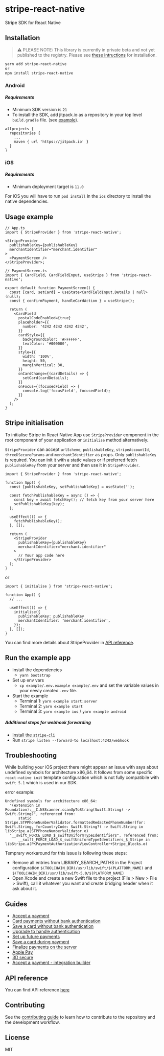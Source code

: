 # stripe-react-native

Stripe SDK for React Native

## Installation

> ⚠️ PLEASE NOTE: This library is currently in private beta and not yet published to the registry. Please see [these intructions](https://github.com/stripe/stripe-react-native/blob/master/CONTRIBUTING.md#install-library-as-local-repository) for installation.

```sh
yarn add stripe-react-native
or
npm install stripe-react-native
```

### Android

##### Requirements

- Minimum SDK version is `21`
- To install the SDK, add jitpack.io as a repository in your top level `build.gradle` file. (see [example](https://github.com/stripe/stripe-react-native/blob/master/example/android/build.gradle)).

```
allprojects {
  repositories {
    ...
    maven { url 'https://jitpack.io' }
  }
}
```

### iOS

##### Requirements

- Minimum deployment target is `11.0`

For iOS you will have to run `pod install` in the `ios` directory to install the native dependencies.

## Usage example

```tsx
// App.ts
import { StripeProvider } from 'stripe-react-native';

<StripeProvider
  publishableKey={publishableKey}
  merchantIdentifier="merchant.identifier"
>
  <PaymentScreen />
</StripeProvider>;

// PaymentScreen.ts
import { CardField, CardFieldInput, useStripe } from 'stripe-react-native';

export default function PaymentScreen() {
  const [card, setCard] = useState<CardFieldInput.Details | null>(null);
  const { confirmPayment, handleCardAction } = useStripe();

  return (
    <CardField
      postalCodeEnabled={true}
      placeholder={{
        number: '4242 4242 4242 4242',
      }}
      cardStyle={{
        backgroundColor: '#FFFFFF',
        textColor: '#000000',
      }}
      style={{
        width: '100%',
        height: 50,
        marginVertical: 30,
      }}
      onCardChange={(cardDetails) => {
        setCard(cardDetails);
      }}
      onFocus={(focusedField) => {
        console.log('focusField', focusedField);
      }}
    />
  );
}
```

## Stripe initialisation

To initialise Stripe in React Native App use `StripeProvider` component in the root component of your application or `initialise` method alternatively.

`StripeProvider` can accept `urlScheme`, `publishableKey`, `stripeAccountId`, `threeDSecureParams` and `merchantIdentifier` as props. Only `publishableKey` is required. You can init it with a static values or if preferred fetch `publishableKey` from your server and then use it in `StripeProvider`.

```tsx
import { StripeProvider } from 'stripe-react-native';

function App() {
  const [publishableKey, setPublishableKey] = useState('');

  const fetchPublishableKey = async () => {
    const key = await fetchKey(); // fetch key from your server here
    setPublishableKey(key);
  };

  useEffect(() => {
    fetchPublishableKey();
  }, []);

  return (
    <StripeProvider
      publishableKey={publishableKey}
      merchantIdentifier="merchant.identifier"
    >
      // Your app code here
    </StripeProvider>
  );
}
```

or

```tsx
import { initialise } from 'stripe-react-native';

function App() {
  // ...

  useEffect(() => {
    initialise({
      publishableKey: publishableKey
      merchantIdentifier: 'merchant.identifier',
    });
  }, []);
}
```

You can find more details about StripeProvider in [API reference](./docs/api-reference.md#stripeprovider).

## Run the example app

- Install the dependencies
  - `yarn bootstrap`
- Set up env vars
  - `cp example/.env.example example/.env` and set the variable values in your newly created `.env` file.
- Start the example
  - Terminal 1: `yarn example start:server`
  - Terminal 2: `yarn example start`
  - Terminal 3: `yarn example ios` / `yarn example android`

##### Additional steps for webhook forwarding

- [Install the `stripe-cli`](https://stripe.com/docs/stripe-cli)
- Run `stripe listen --forward-to localhost:4242/webhook`

## Troubleshooting

While building your iOS project there might appear an issue with says about undefined symbols for architecture x86_64. It follows from some specific `react-native init` template configuration which is not fully compatibile with `swift 5.1` which is used in our SDK.

error example:

```
Undefined symbols for architecture x86_64:
  "(extension in Foundation):__C.NSScanner.scanUpToString(Swift.String) -> Swift.String?", referenced from:
      static Stripe.STPPhoneNumberValidator.formattedRedactedPhoneNumber(for: Swift.String, forCountryCode: Swift.String?) -> Swift.String in libStripe.a(STPPhoneNumberValidator.o)
  "__swift_FORCE_LOAD_$_swiftUniformTypeIdentifiers", referenced from:
      __swift_FORCE_LOAD_$_swiftUniformTypeIdentifiers_$_Stripe in libStripe.a(PKPaymentAuthorizationViewController+Stripe_Blocks.o)
```

Temprary workaround for this issue is following these steps:

- Remove all entries from LIBRARY_SEARCH_PATHS in the Project configuration
  `$(TOOLCHAIN_DIR)/usr/lib/swift/$(PLATFORM_NAME)` and `$(TOOLCHAIN_DIR)/usr/lib/swift-5.0/$(PLATFORM_NAME)`
- Open Xcode and create a new Swift file to the project (File > New > File > Swift), call it whatever you want and create bridging header when it ask about it.

## Guides

- [Accept a payment](https://stripe.com/docs/payments/accept-a-payment?platform=react-native)
- [Card payments without bank authentication](https://stripe.com/docs/payments/without-card-authentication?platform=react-native)
- [Save a card without bank authentication](https://stripe.com/docs/payments/save-card-without-authentication?platform=react-native)
- [Upgrade to handle authentication](https://stripe.com/docs/payments/payment-intents/upgrade-to-handle-actions?platform=react-native)
- [Set up future payments](https://stripe.com/docs/payments/save-and-reuse?platform=react-native)
- [Save a card during payment](https://stripe.com/docs/payments/save-during-payment?platform=react-native)
- [Finalize payments on the server](https://stripe.com/docs/payments/accept-a-payment-synchronously?platform=react-native)
- [Apple Pay](https://stripe.com/docs/apple-pay?platform=react-native)
- [3D secure](https://stripe.com/docs/payments/3d-secure#when-to-use-3d-secure)
- [Accept a payment - integration builder](./docs/accept-a-payment-integration.md)

## API reference

You can find API reference [here](./docs/api-reference.md)

## Contributing

See the [contributing guide](CONTRIBUTING.md) to learn how to contribute to the repository and the development workflow.

## License

MIT
